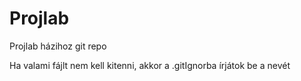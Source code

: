 # Projlab
Projlab házihoz git repo

Ha valami fájlt nem kell kitenni, akkor a .gitIgnorba írjátok be a nevét
